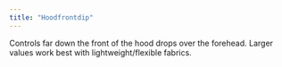 ```yaml
---
title: "Hoodfrontdip"
---
```


Controls far down the front of the hood drops over the forehead. Larger values work best with lightweight/flexible fabrics.
